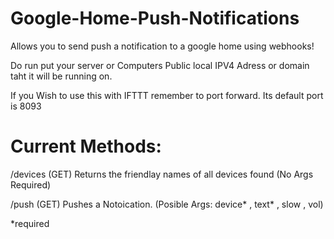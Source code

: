 # Google-Home-Push-Notifications
Allows you to send push a notification to a google home using webhooks!



Do run put your server or Computers Public local IPV4 Adress or domain taht it will be running on.

If you Wish to use this with IFTTT remember to port forward. Its default port is 8093



# Current Methods:

/devices (GET) Returns the friendlay names of all devices found (No Args Required)

/push (GET) Pushes a Notoication. (Posible Args: device* , text* , slow , vol)

*required
